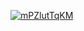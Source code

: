 <a href="file:/private/var/folders/sk/5l863n2500v5fw7dm2ybqcc40000gn/T/9317063890416544435/build/reports/kover/html/index.html">![mPZlutTqKM](https://img.shields.io/badge/0.0-red?logo=kotlin&label=mPZlutTqKM&style=for-the-badge)</a>
